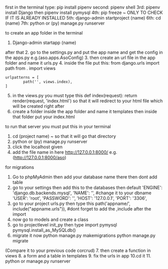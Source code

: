 first in the terminal type: pip install pipenv
second: pipenv shell
3rd: pipenv install Django then pipenv install pymysql
4th: pip freeze ~ ONLY TO CHECK IF IT IS ALREADY INSTALLED
5th: django-admin startproject (name)
6th: cd (name)
7th: python or (py) manage.py runserver
 
to create an app folder in the terminal
1. Django-admin startapp (name)

after that 
2. go to the settings.py and put the app name and get the config in the apps.py e.g.(aso.apps.AsoConfig)
3. then create an url file in the app folder and name it urls.py
4. inside the file put this:
	from django.urls import path
	from . import views

	urlpatterns = [
    		path('', views.index),
	]

5. in the views.py you must type this
	def index(request):
    		return render(request, 'index.html')
so that it will redirect to your html file which will be created right after
6. create a folder inside the app folder and name it templates then inside that folder put your index.html

to run that server you must put this in your terminal
1. cd (project name) 	~ so that it will go that directory
2. python or (py) manage.py runserver
3. click the localhost given
4. add the file name in here http://127.0.0.1:8000/ e.g.(http://127.0.0.1:8000/aso)

for migrations

1. Go to phpMyAdmin then add your database name there then dont add table
2. go to your settings then add this to the databases then default
	'ENGINE': 'django.db.backends.mysql',
        'NAME': '', #change it to your dbname
        'USER': 'root',
        'PASSWORD': '',
        'HOST': '127.0.0.1',
        'PORT': '3306',
3. go to your project urls.py then type this
	path('appname/', include("appname.urls")), #dont forget to add the ,include after the import
4. now go to models and create a class
5. go to projectlevel init_py then type
	import pymysql
	pymysql.install_as_MySQLdb()
6. migrate it now 
 	python manage.py makemigrations
	python manage.py migrate

(Compare it to your previous code corcrud)
7. then create a function in views 
8. a form and a table in templates
9. fix the urls in app
10.cd it
11. python or manage.py runserver
